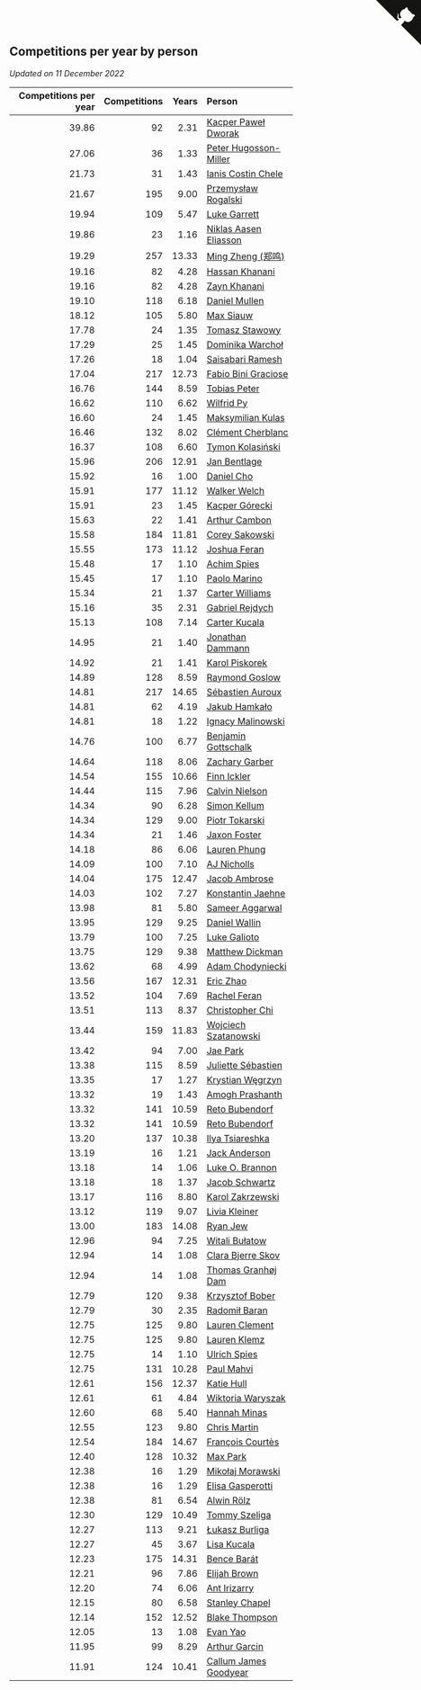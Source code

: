 ## Competitions per year by person

*Updated on 11 December 2022*

| Competitions per year | Competitions | Years | Person |
| ---: | ---: | ---: | :--- |
| 39.86 | 92 | 2.31 | [Kacper Paweł Dworak](https://www.worldcubeassociation.org/persons/2020DWOR01) |
| 27.06 | 36 | 1.33 | [Peter Hugosson-Miller](https://www.worldcubeassociation.org/persons/2021HUGO01) |
| 21.73 | 31 | 1.43 | [Ianis Costin Chele](https://www.worldcubeassociation.org/persons/2021CHEL01) |
| 21.67 | 195 | 9.00 | [Przemysław Rogalski](https://www.worldcubeassociation.org/persons/2013ROGA02) |
| 19.94 | 109 | 5.47 | [Luke Garrett](https://www.worldcubeassociation.org/persons/2017GARR05) |
| 19.86 | 23 | 1.16 | [Niklas Aasen Eliasson](https://www.worldcubeassociation.org/persons/2021ELIA01) |
| 19.29 | 257 | 13.33 | [Ming Zheng (郑鸣)](https://www.worldcubeassociation.org/persons/2009ZHEN11) |
| 19.16 | 82 | 4.28 | [Hassan Khanani](https://www.worldcubeassociation.org/persons/2018KHAN26) |
| 19.16 | 82 | 4.28 | [Zayn Khanani](https://www.worldcubeassociation.org/persons/2018KHAN28) |
| 19.10 | 118 | 6.18 | [Daniel Mullen](https://www.worldcubeassociation.org/persons/2016MULL04) |
| 18.12 | 105 | 5.80 | [Max Siauw](https://www.worldcubeassociation.org/persons/2017SIAU02) |
| 17.78 | 24 | 1.35 | [Tomasz Stawowy](https://www.worldcubeassociation.org/persons/2021STAW01) |
| 17.29 | 25 | 1.45 | [Dominika Warchoł](https://www.worldcubeassociation.org/persons/2021WARC01) |
| 17.26 | 18 | 1.04 | [Saisabari Ramesh](https://www.worldcubeassociation.org/persons/2021RAME01) |
| 17.04 | 217 | 12.73 | [Fabio Bini Graciose](https://www.worldcubeassociation.org/persons/2010GRAC02) |
| 16.76 | 144 | 8.59 | [Tobias Peter](https://www.worldcubeassociation.org/persons/2014PETE03) |
| 16.62 | 110 | 6.62 | [Wilfrid Py](https://www.worldcubeassociation.org/persons/2016PYWI01) |
| 16.60 | 24 | 1.45 | [Maksymilian Kulas](https://www.worldcubeassociation.org/persons/2021KULA02) |
| 16.46 | 132 | 8.02 | [Clément Cherblanc](https://www.worldcubeassociation.org/persons/2014CHER05) |
| 16.37 | 108 | 6.60 | [Tymon Kolasiński](https://www.worldcubeassociation.org/persons/2016KOLA02) |
| 15.96 | 206 | 12.91 | [Jan Bentlage](https://www.worldcubeassociation.org/persons/2010BENT01) |
| 15.92 | 16 | 1.00 | [Daniel Cho](https://www.worldcubeassociation.org/persons/2021CHOD01) |
| 15.91 | 177 | 11.12 | [Walker Welch](https://www.worldcubeassociation.org/persons/2011WELC01) |
| 15.91 | 23 | 1.45 | [Kacper Górecki](https://www.worldcubeassociation.org/persons/2021GORE01) |
| 15.63 | 22 | 1.41 | [Arthur Cambon](https://www.worldcubeassociation.org/persons/2021CAMB01) |
| 15.58 | 184 | 11.81 | [Corey Sakowski](https://www.worldcubeassociation.org/persons/2011SAKO01) |
| 15.55 | 173 | 11.12 | [Joshua Feran](https://www.worldcubeassociation.org/persons/2011FERA01) |
| 15.48 | 17 | 1.10 | [Achim Spies](https://www.worldcubeassociation.org/persons/2021SPIE01) |
| 15.45 | 17 | 1.10 | [Paolo Marino](https://www.worldcubeassociation.org/persons/2021MARI04) |
| 15.34 | 21 | 1.37 | [Carter Williams](https://www.worldcubeassociation.org/persons/2021WILL06) |
| 15.16 | 35 | 2.31 | [Gabriel Rejdych](https://www.worldcubeassociation.org/persons/2020REJD01) |
| 15.13 | 108 | 7.14 | [Carter Kucala](https://www.worldcubeassociation.org/persons/2015KUCA01) |
| 14.95 | 21 | 1.40 | [Jonathan Dammann](https://www.worldcubeassociation.org/persons/2021DAMM01) |
| 14.92 | 21 | 1.41 | [Karol Piskorek](https://www.worldcubeassociation.org/persons/2021PISK01) |
| 14.89 | 128 | 8.59 | [Raymond Goslow](https://www.worldcubeassociation.org/persons/2014GOSL01) |
| 14.81 | 217 | 14.65 | [Sébastien Auroux](https://www.worldcubeassociation.org/persons/2008AURO01) |
| 14.81 | 62 | 4.19 | [Jakub Hamkało](https://www.worldcubeassociation.org/persons/2018HAMK01) |
| 14.81 | 18 | 1.22 | [Ignacy Malinowski](https://www.worldcubeassociation.org/persons/2021MALI02) |
| 14.76 | 100 | 6.77 | [Benjamin Gottschalk](https://www.worldcubeassociation.org/persons/2016GOTT01) |
| 14.64 | 118 | 8.06 | [Zachary Garber](https://www.worldcubeassociation.org/persons/2014GARB01) |
| 14.54 | 155 | 10.66 | [Finn Ickler](https://www.worldcubeassociation.org/persons/2012ICKL01) |
| 14.44 | 115 | 7.96 | [Calvin Nielson](https://www.worldcubeassociation.org/persons/2014NIEL03) |
| 14.34 | 90 | 6.28 | [Simon Kellum](https://www.worldcubeassociation.org/persons/2016KELL12) |
| 14.34 | 129 | 9.00 | [Piotr Tokarski](https://www.worldcubeassociation.org/persons/2013TOKA01) |
| 14.34 | 21 | 1.46 | [Jaxon Foster](https://www.worldcubeassociation.org/persons/2021FOST01) |
| 14.18 | 86 | 6.06 | [Lauren Phung](https://www.worldcubeassociation.org/persons/2016PHUN02) |
| 14.09 | 100 | 7.10 | [AJ Nicholls](https://www.worldcubeassociation.org/persons/2015NICH04) |
| 14.04 | 175 | 12.47 | [Jacob Ambrose](https://www.worldcubeassociation.org/persons/2010AMBR01) |
| 14.03 | 102 | 7.27 | [Konstantin Jaehne](https://www.worldcubeassociation.org/persons/2015JAEH01) |
| 13.98 | 81 | 5.80 | [Sameer Aggarwal](https://www.worldcubeassociation.org/persons/2017AGGA01) |
| 13.95 | 129 | 9.25 | [Daniel Wallin](https://www.worldcubeassociation.org/persons/2013WALL03) |
| 13.79 | 100 | 7.25 | [Luke Galioto](https://www.worldcubeassociation.org/persons/2015GALI02) |
| 13.75 | 129 | 9.38 | [Matthew Dickman](https://www.worldcubeassociation.org/persons/2013DICK01) |
| 13.62 | 68 | 4.99 | [Adam Chodyniecki](https://www.worldcubeassociation.org/persons/2017CHOD02) |
| 13.56 | 167 | 12.31 | [Eric Zhao](https://www.worldcubeassociation.org/persons/2010ZHAO19) |
| 13.52 | 104 | 7.69 | [Rachel Feran](https://www.worldcubeassociation.org/persons/2015FERA01) |
| 13.51 | 113 | 8.37 | [Christopher Chi](https://www.worldcubeassociation.org/persons/2014CHIC01) |
| 13.44 | 159 | 11.83 | [Wojciech Szatanowski](https://www.worldcubeassociation.org/persons/2011SZAT01) |
| 13.42 | 94 | 7.00 | [Jae Park](https://www.worldcubeassociation.org/persons/2015PARK24) |
| 13.38 | 115 | 8.59 | [Juliette Sébastien](https://www.worldcubeassociation.org/persons/2014SEBA01) |
| 13.35 | 17 | 1.27 | [Krystian Węgrzyn](https://www.worldcubeassociation.org/persons/2021WEGR01) |
| 13.32 | 19 | 1.43 | [Amogh Prashanth](https://www.worldcubeassociation.org/persons/2021PRAS01) |
| 13.32 | 141 | 10.59 | [Reto Bubendorf](https://www.worldcubeassociation.org/persons/2012BUBE01) |
| 13.32 | 141 | 10.59 | [Reto Bubendorf](https://www.worldcubeassociation.org/persons/2012BUBE01) |
| 13.20 | 137 | 10.38 | [Ilya Tsiareshka](https://www.worldcubeassociation.org/persons/2012TERE01) |
| 13.19 | 16 | 1.21 | [Jack Anderson](https://www.worldcubeassociation.org/persons/2021ANDE05) |
| 13.18 | 14 | 1.06 | [Luke O. Brannon](https://www.worldcubeassociation.org/persons/2021BRAN02) |
| 13.18 | 18 | 1.37 | [Jacob Schwartz](https://www.worldcubeassociation.org/persons/2021SCHW01) |
| 13.17 | 116 | 8.80 | [Karol Zakrzewski](https://www.worldcubeassociation.org/persons/2014ZAKR01) |
| 13.12 | 119 | 9.07 | [Livia Kleiner](https://www.worldcubeassociation.org/persons/2013KLEI03) |
| 13.00 | 183 | 14.08 | [Ryan Jew](https://www.worldcubeassociation.org/persons/2008JEWR01) |
| 12.96 | 94 | 7.25 | [Witali Bułatow](https://www.worldcubeassociation.org/persons/2015BUAT01) |
| 12.94 | 14 | 1.08 | [Clara Bjerre Skov](https://www.worldcubeassociation.org/persons/2021SKOV01) |
| 12.94 | 14 | 1.08 | [Thomas Granhøj Dam](https://www.worldcubeassociation.org/persons/2021DAMT01) |
| 12.79 | 120 | 9.38 | [Krzysztof Bober](https://www.worldcubeassociation.org/persons/2013BOBE01) |
| 12.79 | 30 | 2.35 | [Radomił Baran](https://www.worldcubeassociation.org/persons/2020BARA02) |
| 12.75 | 125 | 9.80 | [Lauren Clement](https://www.worldcubeassociation.org/persons/2013KLEM01) |
| 12.75 | 125 | 9.80 | [Lauren Klemz](https://www.worldcubeassociation.org/persons/2013KLEM01) |
| 12.75 | 14 | 1.10 | [Ulrich Spies](https://www.worldcubeassociation.org/persons/2021SPIE02) |
| 12.75 | 131 | 10.28 | [Paul Mahvi](https://www.worldcubeassociation.org/persons/2012MAHV01) |
| 12.61 | 156 | 12.37 | [Katie Hull](https://www.worldcubeassociation.org/persons/2010HULL01) |
| 12.61 | 61 | 4.84 | [Wiktoria Waryszak](https://www.worldcubeassociation.org/persons/2018WARY01) |
| 12.60 | 68 | 5.40 | [Hannah Minas](https://www.worldcubeassociation.org/persons/2017MINA04) |
| 12.55 | 123 | 9.80 | [Chris Martin](https://www.worldcubeassociation.org/persons/2013MART03) |
| 12.54 | 184 | 14.67 | [François Courtès](https://www.worldcubeassociation.org/persons/2008COUR01) |
| 12.40 | 128 | 10.32 | [Max Park](https://www.worldcubeassociation.org/persons/2012PARK03) |
| 12.38 | 16 | 1.29 | [Mikołaj Morawski](https://www.worldcubeassociation.org/persons/2021MORA01) |
| 12.38 | 16 | 1.29 | [Elisa Gasperotti](https://www.worldcubeassociation.org/persons/2021GASP01) |
| 12.38 | 81 | 6.54 | [Alwin Rölz](https://www.worldcubeassociation.org/persons/2016ROLZ01) |
| 12.30 | 129 | 10.49 | [Tommy Szeliga](https://www.worldcubeassociation.org/persons/2012SZEL01) |
| 12.27 | 113 | 9.21 | [Łukasz Burliga](https://www.worldcubeassociation.org/persons/2013BURL01) |
| 12.27 | 45 | 3.67 | [Lisa Kucala](https://www.worldcubeassociation.org/persons/2019KUCA01) |
| 12.23 | 175 | 14.31 | [Bence Barát](https://www.worldcubeassociation.org/persons/2008BARA01) |
| 12.21 | 96 | 7.86 | [Elijah Brown](https://www.worldcubeassociation.org/persons/2015BROW03) |
| 12.20 | 74 | 6.06 | [Ant Irizarry](https://www.worldcubeassociation.org/persons/2016IRIZ02) |
| 12.15 | 80 | 6.58 | [Stanley Chapel](https://www.worldcubeassociation.org/persons/2016CHAP04) |
| 12.14 | 152 | 12.52 | [Blake Thompson](https://www.worldcubeassociation.org/persons/2010THOM03) |
| 12.05 | 13 | 1.08 | [Evan Yao](https://www.worldcubeassociation.org/persons/2021YAOE02) |
| 11.95 | 99 | 8.29 | [Arthur Garcin](https://www.worldcubeassociation.org/persons/2014GARC27) |
| 11.91 | 124 | 10.41 | [Callum James Goodyear](https://www.worldcubeassociation.org/persons/2012GOOD02) |


<a href="https://github.com/JustinTimeCuber/wca_statistics" class="github-corner" aria-label="View source on Github"><svg width="80" height="80" viewBox="0 0 250 250" style="fill:#151513; color:#fff; position: absolute; top: 0; border: 0; right: 0;" aria-hidden="true"><path d="M0,0 L115,115 L130,115 L142,142 L250,250 L250,0 Z"></path><path d="M128.3,109.0 C113.8,99.7 119.0,89.6 119.0,89.6 C122.0,82.7 120.5,78.6 120.5,78.6 C119.2,72.0 123.4,76.3 123.4,76.3 C127.3,80.9 125.5,87.3 125.5,87.3 C122.9,97.6 130.6,101.9 134.4,103.2" fill="currentColor" style="transform-origin: 130px 106px;" class="octo-arm"></path><path d="M115.0,115.0 C114.9,115.1 118.7,116.5 119.8,115.4 L133.7,101.6 C136.9,99.2 139.9,98.4 142.2,98.6 C133.8,88.0 127.5,74.4 143.8,58.0 C148.5,53.4 154.0,51.2 159.7,51.0 C160.3,49.4 163.2,43.6 171.4,40.1 C171.4,40.1 176.1,42.5 178.8,56.2 C183.1,58.6 187.2,61.8 190.9,65.4 C194.5,69.0 197.7,73.2 200.1,77.6 C213.8,80.2 216.3,84.9 216.3,84.9 C212.7,93.1 206.9,96.0 205.4,96.6 C205.1,102.4 203.0,107.8 198.3,112.5 C181.9,128.9 168.3,122.5 157.7,114.1 C157.9,116.9 156.7,120.9 152.7,124.9 L141.0,136.5 C139.8,137.7 141.6,141.9 141.8,141.8 Z" fill="currentColor" class="octo-body"></path></svg></a><style>.github-corner:hover .octo-arm{animation:octocat-wave 560ms ease-in-out}@keyframes octocat-wave{0%,100%{transform:rotate(0)}20%,60%{transform:rotate(-25deg)}40%,80%{transform:rotate(10deg)}}@media (max-width:500px){.github-corner:hover .octo-arm{animation:none}.github-corner .octo-arm{animation:octocat-wave 560ms ease-in-out}}</style>

